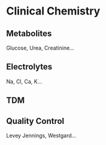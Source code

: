 # Clinical Chemistry


## Metabolites

Glucose, Urea, Creatinine...


## Electrolytes

Na, Cl, Ca, K...


## TDM


## Quality Control

Levey Jennings, Westgard...
